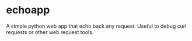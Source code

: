 # echoapp
A simple python web app that echo back any request. Useful to debug curl requests or other web request tools.
